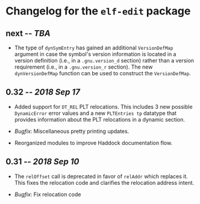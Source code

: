# Changelog for the `elf-edit` package

## next -- *TBA*

  * The type of `dynSymEntry` has gained an additional `VersionDefMap` argument
    in case the symbol's version information is located in a version definition
    (i.e., in a `.gnu.version_d` section) rather than a version requirement
    (i.e., in a `.gnu.version_r` section). The new `dynVersionDefMap` function
    can be used to construct the `VersionDefMap`.

## 0.32 -- *2018 Sep 17*

  * Added support for `DT_REL` PLT relocations.  This includes 3 new
    possible `DynamicError` error values and a new `PLTEntries tp`
    datatype that provides information about the PLT relocations in a
    dynamic section.

  * *Bugfix*: Miscellaneous pretty printing updates.

  * Reorganized modules to improve Haddock documentation flow.

## 0.31 -- *2018 Sep 10*

  * The `relOffset` call is deprecated in favor of `relAddr` which
    replaces it.  This fixes the relocation code and clarifies the
    relocation address intent.

  * *Bugfix*: Fix relocation code
